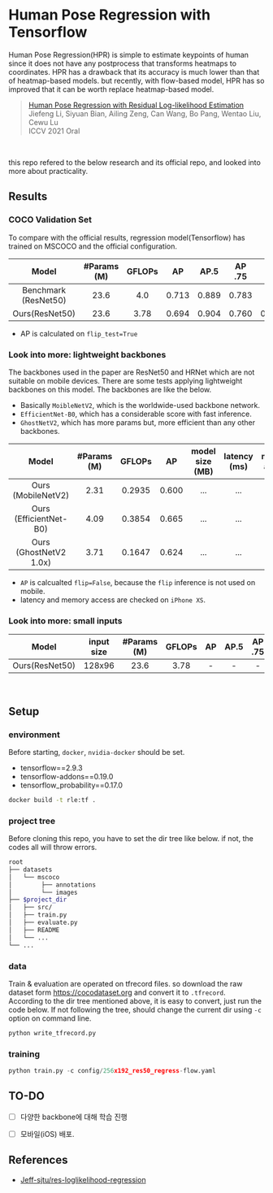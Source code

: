# Human Pose Regression with Tensorflow
Human Pose Regression(HPR) is simple to estimate keypoints of human since it does not have any postprocess that transforms heatmaps to coordinates.
HPR has a drawback that its accuracy is much lower than that of heatmap-based models. but recently, with flow-based model, HPR has so improved that it can be worth replace heatmap-based model.

> [Human Pose Regression with Residual Log-likelihood Estimation](https://arxiv.org/abs/2107.11291) <br>
> Jiefeng Li, Siyuan Bian, Ailing Zeng, Can Wang, Bo Pang, Wentao Liu, Cewu Lu <br>
> ICCV 2021 Oral

<br>

this repo refered to the below research and its official repo, and looked into more about practicality.

## Results

### COCO Validation Set
To compare with the official results, regression model(Tensorflow) has trained on MSCOCO and the official configuration.

| Model | #Params<br>(M) | GFLOPs | AP | AP.5 | AP .75 | AP (M) | AP (L) | AR | AR .5 | AR .75 | AR (M) | AR (L) |
| :-------------: | :-------------: | :-------------: | :-------------: | :-------------: | :-------------: | :-------------: | :-------------: | :-------------: | :-------------: | :-------------: | :-------------: | :-------------: |
| Benchmark<br>(ResNet50) | 23.6 | 4.0 | 0.713 | 0.889 | 0.783 | - | - | - | - | - | - | - |
| Ours(ResNet50) | 23.6 | 3.78 | 0.694 | 0.904 | 0.760 | 0.668 | 0.736 | 0.727 | 0.912 | 0.786 | 0.695 | 0.776 |
  - AP is calculated on `flip_test=True`

### Look into more: lightweight backbones
The backbones used in the paper are ResNet50 and HRNet which are not suitable on mobile devices. There are some tests applying lightweight backbones on this model. The backbones are like the below.
  - Basically `MoibleNetV2`, which is the worldwide-used backbone network.
  - `EfficientNet-B0`, which has a considerable score with fast inference.
  - `GhostNetV2`, which has more params but, more efficient than any other backbones.

| Model | #Params<br>(M) | GFLOPs | AP | model size<br>(MB) | latency<br>(ms) | memory access |
| :-------------: | :-------------: | :-------------: | :-------------: | :-------------: | :-------------: | :-------------: |
| Ours<br>(MobileNetV2)     | 2.31 | 0.2935 | 0.600 | ... | ... | ... |
| Ours<br>(EfficientNet-B0) | 4.09 | 0.3854 | 0.665 | ... | ... | ... |
| Ours<br>(GhostNetV2 1.0x) | 3.71 | 0.1647 | 0.624 | ... | ... | ... |
  - `AP` is calcualted `flip=False`, because the `flip` inference is not used on mobile.
  - latency and memory access are checked on `iPhone XS`.

### Look into more: small inputs
| Model | input size | #Params<br>(M) | GFLOPs | AP | AP.5 | AP .75 | AP (M) | AP (L) | AR | AR .5 | AR .75 | AR (M) | AR (L) |
| :-------------: | :-------------: | :-------------: | :-------------: | :-------------: | :-------------: | :-------------: | :-------------: | :-------------: | :-------------: | :-------------: | :-------------: | :-------------: | :-------------: |
| Ours(ResNet50) | 128x96 | 23.6 | 3.78 | - | - | - | - | - | - | - | - | - | - |


<br>

## Setup

### environment
Before starting, `docker`, `nvidia-docker` should be set.  
  - tensorflow==2.9.3
  - tensorflow-addons==0.19.0
  - tensorflow_probability==0.17.0
```bash
docker build -t rle:tf .
```

### project tree
Before cloning this repo, you have to set the dir tree like below. if not, the codes all will throw errors.
```bash
root
├── datasets
│   └── mscoco
│        ├── annotations
│        └── images
├── $project_dir
│   ├── src/
│   ├── train.py
│   ├── evaluate.py
│   ├── README
│   └── ...
└── ...
``` 

### data
Train & evaluation are operated on tfrecord files. so download the raw dataset form https://cocodataset.org and convert it to `.tfrecord`. <br>
According to the dir tree mentioned above, it is easy to convert, just run the code below. If not following the tree, should change the current dir using `-c` option on command line.
```python
python write_tfrecord.py
```

### training
```python
python train.py -c config/256x192_res50_regress-flow.yaml
```

## TO-DO
- [ ] 다양한 backbone에 대해 학습 진행
- [ ] 모바일(iOS) 배포. 


## References
- [Jeff-sjtu/res-loglikelihood-regression](https://github.com/Jeff-sjtu/res-loglikelihood-regression)
